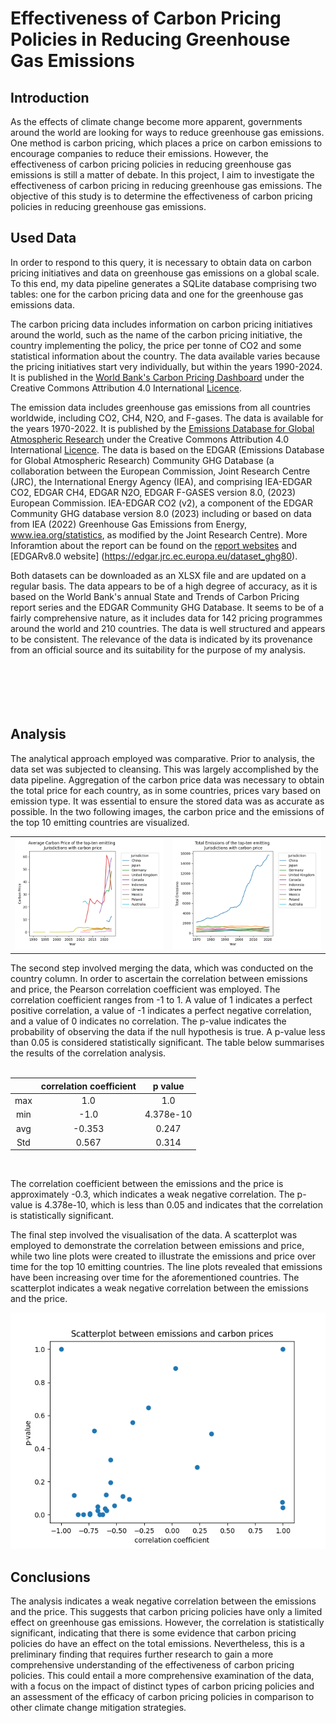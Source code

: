 # Effectiveness of Carbon Pricing Policies in Reducing Greenhouse Gas Emissions
## Introduction
As the effects of climate change become more apparent, governments around the world are looking for ways to reduce greenhouse gas emissions. One method is carbon pricing, which places a price on carbon emissions to encourage companies to reduce their emissions. However, the effectiveness of carbon pricing policies in reducing greenhouse gas emissions is still a matter of debate. In this project, I aim to investigate the effectiveness of carbon pricing in reducing greenhouse gas emissions. The objective of this study is to determine the effectiveness of carbon pricing policies in reducing greenhouse gas emissions.
## Used Data
In order to respond to this query, it is necessary to obtain data on carbon pricing initiatives and data on greenhouse gas emissions on a global scale. To this end, my data pipeline generates a SQLite database comprising two tables: one for the carbon pricing data and one for the greenhouse gas emissions data. 

The carbon pricing data includes information on carbon pricing initiatives around the world, such as the name of the carbon pricing initiative, the country implementing the policy, the price per tonne of CO2 and some statistical information about the country. The data available varies because the pricing initiatives start very individually, but within the years 1990-2024. It is published in the [World Bank's Carbon Pricing Dashboard](https://carbonpricingdashboard.worldbank.org/) under the Creative Commons Attribution 4.0 International [Licence](https://datacatalog.worldbank.org/public-licenses?fragment=cc).

The emission data includes greenhouse gas emissions from all countries worldwide, including CO2, CH4, N2O, and F-gases. The data is available for the years 1970-2022. It is published by the [Emissions Database for Global Atmospheric Research](https://edgar.jrc.ec.europa.eu/) under the Creative Commons Attribution 4.0 International [Licence](https://creativecommons.org/licenses/by/4.0/). The data is based on the EDGAR (Emissions Database for Global Atmospheric Research) Community GHG Database (a collaboration between the European Commission, Joint Research Centre (JRC), the International Energy Agency (IEA), and comprising IEA-EDGAR CO2, EDGAR CH4, EDGAR N2O, EDGAR F-GASES version 8.0, (2023) European Commission. IEA-EDGAR CO2 (v2), a component of the EDGAR Community GHG database version 8.0 (2023) including or based on data from IEA (2022) Greenhouse Gas Emissions from Energy, www.iea.org/statistics, as modified by the Joint Research Centre). More Inforamtion about the report can be found on the [report websites](https://edgar.jrc.ec.europa.eu/report_2023) and [EDGARv8.0 website] (https://edgar.jrc.ec.europa.eu/dataset_ghg80).

Both datasets can be downloaded as an XLSX file and are updated on a regular basis. The data appears to be of a high degree of accuracy, as it is based on the World Bank's annual State and Trends of Carbon Pricing report series and the EDGAR Community GHG Database. It seems to be of a fairly comprehensive nature, as it includes data for 142 pricing programmes around the world and 210 countries. The data is well structured and appears to be consistent. The relevance of the data is indicated by its provenance from an official source and its suitability for the purpose of my analysis.
<br/>
<br/>
<br/>
<br/>
<br/>
<br/>

## Analysis
The analytical approach employed was comparative. Prior to analysis, the data set was subjected to cleansing. This was largely accomplished by the data pipeline. Aggregation of the carbon price data was necessary to obtain the total price for each country, as in some countries, prices vary based on emission type. It was essential to ensure the stored data was as accurate as possible. In the two following images, the carbon price and the emissions of the top 10 emitting countries are visualized.
<table>
<tr>
<td><img src="./visualization/carbonprice-top10.png" alt="The Carbon Price from the year 1990 till today of the TOP10 emitting countries" width="300"/></td>
<td><img src="./visualization/emissions-top10.png" alt="Emmisions of the TOP 10 emiting contries from 1970 till today" width="300"/></td>
</tr>
</table>
The second step involved merging the data, which was conducted on the country column. In order to ascertain the correlation between emissions and price, the Pearson correlation coefficient was employed. The correlation coefficient ranges from -1 to 1. A value of 1 indicates a perfect positive correlation, a value of -1 indicates a perfect negative correlation, and a value of 0 indicates no correlation. The p-value indicates the probability of observing the data if the null hypothesis is true. A p-value less than 0.05 is considered statistically significant. The table below summarises the results of the correlation analysis.

<br/>
<br/>

| | correlation coefficient | p value |
|:--------:|:--------:|:--------:|
| max | 1.0 | 1.0 |
| min | -1.0 | 4.378e-10 |
| avg | -0.353 | 0.247 |
| Std | 0.567 | 0.314 |

<br/>

The correlation coefficient between the emissions and the price is approximately -0.3, which indicates a weak negative correlation. The p-value is 4.378e-10, which is less than 0.05 and indicates that the correlation is statistically significant.

The final step involved the visualisation of the data. A scatterplot was employed to demonstrate the correlation between emissions and price, while two line plots were created to illustrate the emissions and price over time for the top 10 emitting countries. The line plots revealed that emissions have been increasing over time for the aforementioned countries. The scatterplot indicates a weak negative correlation between the emissions and the price. 

<img src="./visualization/correlationScatter.png" alt="Scatterplot to test the corolation between emmisions and price" width="600"/>

## Conclusions
The analysis indicates a weak negative correlation between the emissions and the price. This suggests that carbon pricing policies have only a limited effect on greenhouse gas emissions. However, the correlation is statistically significant, indicating that there is some evidence that carbon pricing policies do have an effect on the total emissions. Nevertheless, this is a preliminary finding that requires further research to gain a more comprehensive understanding of the effectiveness of carbon pricing policies. This could entail a more comprehensive examination of the data, with a focus on the impact of distinct types of carbon pricing policies and an assessment of the efficacy of carbon pricing policies in comparison to other climate change mitigation strategies.